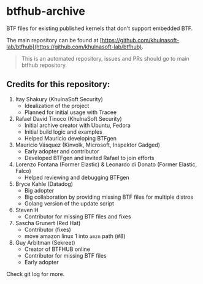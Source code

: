 # btfhub-archive

BTF files for existing published kernels that don't support embedded BTF.

The main repository can be found at [https://github.com/khulnasoft-lab/btfhub](https://github.com/khulnasoft-lab/btfhub).

> This is an automated repository, issues and PRs should go to main btfhub repository.

## Credits for this repository:

1. Itay Shakury (KhulnaSoft Security)
   - Idealization of the project
   - Planned for initial usage with Tracee
1. Rafael David Tinoco (KhulnaSoft Security)
   - Initial archive creator with Ubuntu, Fedora
   - Initial build logic and examples
   - Helped Mauricio developing BTFgen
1. Mauricio Vásquez (Kinvolk, Microsoft, Inspektor Gadged)
   - Early adopter and contributor
   - Developed BTFgen and invited Rafael to join efforts
1. Lorenzo Fontana (Former Elastic) & Leonardo di Donato (Former Elastic, Falco)
   - Helped reviewing and debugging BTFgen
1. Bryce Kahle (Datadog)
   - Big adopter
   - Big collaboration by providing missing BTF files for multiple distros
   - Golang version of the update script
1. Steven H
   - Contributor for missing BTF files and fixes
1. Sascha Grunert (Red Hat)
   - Contributor (fixes)
   - move amazon linux 1 into `amzn` path (#8)
1. Guy Arbitman (Sekreet)
   - Creator of BTFHUB online
   - Contributor for missing BTF files
   - Early adopter

Check git log for more.
